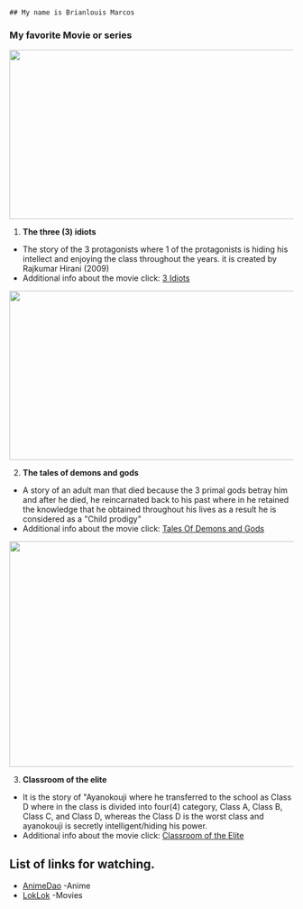``` # app-dev


## My name is Brianlouis Marcos 

```
### My favorite Movie or series
<img src = "https://user-images.githubusercontent.com/103444203/205903559-1f1e9364-11a0-4527-bc5d-59beebe583f1.jpg" width = "600" height = "300">

1. **The three (3) idiots**
- The story of the 3 protagonists where 1 of the protagonists is hiding his intellect and enjoying the class throughout the years. it is created by Rajkumar Hirani (2009)
- Additional info about the movie click: [3 Idiots](https://simple.wikipedia.org/wiki/3_Idiots)

<img src = "https://user-images.githubusercontent.com/103444203/205904390-862a7ca4-6fb4-4187-be17-0890fa8ef84c.jpg" width = "600" height = "300">

2. **The tales of demons and gods**
- A story of an adult man that died because the 3 primal gods betray him and after he died, he reincarnated back to his past where in he retained the knowledge that he obtained throughout his lives as a result he is considered as a "Child prodigy"
- Additional info about the movie click: [Tales Of Demons and Gods](https://thetvdb.com/series/tales-of-demons-and-gods#:~:text=Killed%20by%20a%20Sage%20Emperor,and%20those%20of%20his%20beloved%20.)

<img src = "https://user-images.githubusercontent.com/103444203/205905281-55b98a85-7b54-4384-8ed3-33e91dc684d0.jpg" width = "600" height = "400">

3. **Classroom of the elite**
- It is the story of "Ayanokouji where he transferred to the school as Class D where in the class is divided into four(4) category, Class A, Class B, Class C, and Class D, whereas the Class D is the worst class and ayanokouji is secretly intelligent/hiding his power.
- Additional info about the movie click: [Classroom of the Elite](https://en.wikipedia.org/wiki/Classroom_of_the_Elite)

## List of links for watching.
- [AnimeDao](https://animedao.to/) -Anime
- [LokLok](https://loklok.com/) -Movies


